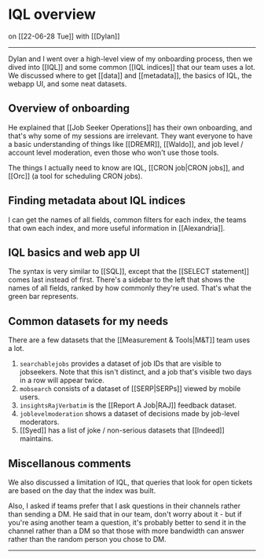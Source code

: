# IQL overview
on [[22-06-28 Tue]]
with [[Dylan]]

---
Dylan and I went over a high-level view of my onboarding process, then we dived into [[IQL]] and some common [[IQL indices]] that our team uses a lot. We discussed where to get [[data]] and [[metadata]], the basics of IQL, the webapp UI, and some neat datasets. 

## Overview of onboarding
He explained that [[Job Seeker Operations]] has their own onboarding, and that's why some of my sessions are irrelevant. They want everyone to have a basic understanding of things like [[DREMR]], [[Waldo]], and job level / account level moderation, even those who won't use those tools.

The things I actually need to know are IQL, [[CRON job|CRON jobs]], and [[Orc]] (a tool for scheduling CRON jobs).

## Finding metadata about IQL indices
I can get the names of all fields, common filters for each index, the teams that own each index, and more useful information in [[Alexandria]]. 

## IQL basics and web app UI
The syntax is very similar to [[SQL]], except that the [[SELECT statement]] comes last instead of first. There's a sidebar to the left that shows the names of all fields, ranked by how commonly they're used. That's what the green bar represents. 

## Common datasets for my needs
There are a few datasets that the [[Measurement & Tools|M&T]] team uses a lot. 

1. `searchablejobs` provides a dataset of job IDs that are visible to jobseekers. Note that this isn't distinct, and a job that's visible two days in a row will appear twice. 
2. `mobsearch` consists of a dataset of [[SERP|SERPs]] viewed by mobile users.
3. `insightsRajVerbatim` is the [[Report A Job|RAJ]] feedback dataset.
4. `joblevelmoderation` shows a dataset of decisions made by job-level moderators.
5. [[Syed]] has a list of joke / non-serious datasets that [[Indeed]] maintains.

## Miscellanous comments
We also discussed a limitation of IQL, that queries that look for open tickets are based on the day that the index was built.

Also, I asked if teams prefer that I ask questions in their channels rather than sending a DM. He said that in our team, don't worry about it - but if you're asing another team a question, it's probably better to send it in the channel rather than a DM so that those with more bandwidth can answer rather than the random person you chose to DM.

---
